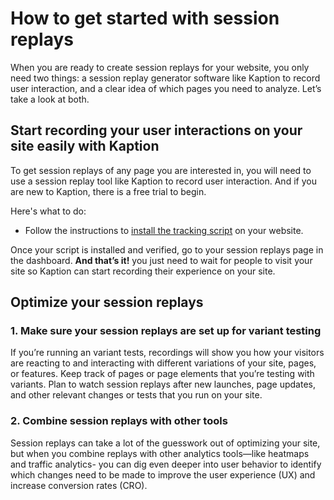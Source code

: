 # How to get started with session replays

When you are ready to create session replays for your website, you only need two things: a session replay generator software like Kaption to record user interaction, and a clear idea of which pages you need to analyze. Let’s take a look at both.

<!-- ![](./placeholder.jpg "placeholder") -->

## Start recording your user interactions on your site easily with Kaption

To get session replays of any page you are interested in, you will need to use a session replay tool like Kaption to record user interaction. And if you are new to Kaption, there is a free trial to begin.

Here's what to do:

- Follow the instructions to [install the tracking script](../../docs/add-script) on your website.

Once your script is installed and verified, go to your session replays page in the dashboard. **And that’s it!** you just need to wait for people to visit your site so Kaption can start recording their experience on your site.

## Optimize your session replays

### 1. Make sure your session replays are set up for variant testing

If you’re running an variant tests, recordings will show you how your visitors are reacting to and interacting with different variations of your site, pages, or features. Keep track of pages or page elements that you’re testing with variants. Plan to watch session replays after new launches, page updates, and other relevant changes or tests that you run on your site.

### 2. Combine session replays with other tools

Session replays can take a lot of the guesswork out of optimizing your site, but when you combine replays with other analytics tools—like heatmaps and traffic analytics- you can dig even deeper into user behavior to identify which changes need to be made to improve the user experience (UX) and increase conversion rates (CRO).
